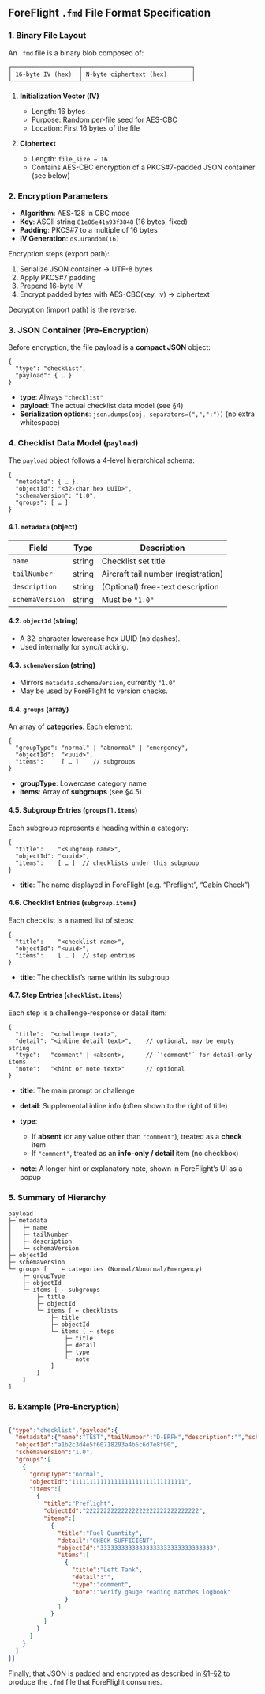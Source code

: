 ## ForeFlight `.fmd` File Format Specification

### 1. Binary File Layout

An `.fmd` file is a binary blob composed of:

```
┌───────────────────┬───────────────────────────────┐
│ 16-byte IV (hex)  │ N-byte ciphertext (hex)       │
└───────────────────┴───────────────────────────────┘
```

1. **Initialization Vector (IV)**

   * Length: 16 bytes
   * Purpose: Random per-file seed for AES-CBC
   * Location: First 16 bytes of the file

2. **Ciphertext**

   * Length: `file_size − 16`
   * Contains AES-CBC encryption of a PKCS#7-padded JSON container (see below)

### 2. Encryption Parameters

* **Algorithm**: AES-128 in CBC mode
* **Key**: ASCII string `81e06e41a93f3848` (16 bytes, fixed)
* **Padding**: PKCS#7 to a multiple of 16 bytes
* **IV Generation**: `os.urandom(16)`

Encryption steps (export path):

1. Serialize JSON container → UTF-8 bytes
2. Apply PKCS#7 padding
3. Prepend 16-byte IV
4. Encrypt padded bytes with AES-CBC(key, iv) → ciphertext

Decryption (import path) is the reverse.

### 3. JSON Container (Pre-Encryption)

Before encryption, the file payload is a **compact JSON** object:

```jsonc
{
  "type": "checklist",
  "payload": { … }
}
```

* **type**: Always `"checklist"`
* **payload**: The actual checklist data model (see §4)
* **Serialization options**: `json.dumps(obj, separators=(",",":"))` (no extra whitespace)

### 4. Checklist Data Model (`payload`)

The `payload` object follows a 4-level hierarchical schema:

```jsonc
{
  "metadata": { … },
  "objectId": "<32-char hex UUID>",
  "schemaVersion": "1.0",
  "groups": [ … ]
}
```

#### 4.1. `metadata` (object)

| Field           | Type   | Description                         |
| --------------- | ------ | ----------------------------------- |
| `name`          | string | Checklist set title                 |
| `tailNumber`    | string | Aircraft tail number (registration) |
| `description`   | string | (Optional) free-text description    |
| `schemaVersion` | string | Must be `"1.0"`                     |

#### 4.2. `objectId` (string)

* A 32-character lowercase hex UUID (no dashes).
* Used internally for sync/tracking.

#### 4.3. `schemaVersion` (string)

* Mirrors `metadata.schemaVersion`, currently `"1.0"`
* May be used by ForeFlight to version checks.

#### 4.4. `groups` (array)

An array of **categories**. Each element:

```jsonc
{
  "groupType": "normal" | "abnormal" | "emergency",
  "objectId":  "<uuid>",
  "items":     [ … ]    // subgroups
}
```

* **groupType**: Lowercase category name
* **items**: Array of **subgroups** (see §4.5)

#### 4.5. Subgroup Entries (`groups[].items`)

Each subgroup represents a heading within a category:

```jsonc
{
  "title":    "<subgroup name>",
  "objectId": "<uuid>",
  "items":    [ … ]  // checklists under this subgroup
}
```

* **title**: The name displayed in ForeFlight (e.g. “Preflight”, “Cabin Check”)

#### 4.6. Checklist Entries (`subgroup.items`)

Each checklist is a named list of steps:

```jsonc
{
  "title":    "<checklist name>",
  "objectId": "<uuid>",
  "items":    [ … ]  // step entries
}
```

* **title**: The checklist’s name within its subgroup

#### 4.7. Step Entries (`checklist.items`)

Each step is a challenge-response or detail item:

```jsonc
{
  "title":  "<challenge text>",
  "detail": "<inline detail text>",    // optional, may be empty string
  "type":   "comment" | <absent>,      // `'comment'` for detail-only items
  "note":   "<hint or note text>"      // optional
}
```

* **title**: The main prompt or challenge
* **detail**: Supplemental inline info (often shown to the right of title)
* **type**:

  * If **absent** (or any value other than `"comment"`), treated as a **check** item
  * If `"comment"`, treated as an **info-only / detail** item (no checkbox)
* **note**: A longer hint or explanatory note, shown in ForeFlight’s UI as a popup

### 5. Summary of Hierarchy

```text
payload
├─ metadata
│   ├─ name
│   ├─ tailNumber
│   ├─ description
│   └─ schemaVersion
├─ objectId
├─ schemaVersion
└─ groups [    ← categories (Normal/Abnormal/Emergency)
    ├─ groupType
    ├─ objectId
    └─ items [ ← subgroups
        ├─ title
        ├─ objectId
        └─ items [ ← checklists
            ├─ title
            ├─ objectId
            └─ items [ ← steps
                ├─ title
                ├─ detail
                ├─ type
                └─ note
            ]
        ]
    ]
]
```

### 6. Example (Pre-Encryption)

```json

{"type":"checklist","payload":{
  "metadata":{"name":"TEST","tailNumber":"D-ERFH","description":"","schemaVersion":"1.0"},
  "objectId":"a1b2c3d4e5f60718293a4b5c6d7e8f90",
  "schemaVersion":"1.0",
  "groups":[
    {
      "groupType":"normal",
      "objectId":"11111111111111111111111111111111",
      "items":[
        {
          "title":"Preflight",
          "objectId":"22222222222222222222222222222222",
          "items":[
            {
              "title":"Fuel Quantity",
              "detail":"CHECK SUFFICIENT",
              "objectId":"33333333333333333333333333333333",
              "items":[
                {
                  "title":"Left Tank",
                  "detail":"",
                  "type":"comment",
                  "note":"Verify gauge reading matches logbook"
                }
              ]
            }
          ]
        }
      ]
    }
  ]
}}
```

Finally, that JSON is padded and encrypted as described in §1–§2 to produce the `.fmd` file that ForeFlight consumes.

